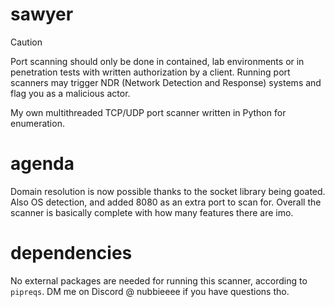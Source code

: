 # sawyer
> [!CAUTION]
> Port scanning should only be done in contained, lab environments or in penetration tests with written authorization by a client. Running port scanners may trigger NDR (Network Detection and Response) systems and flag you as a malicious actor.

My own multithreaded TCP/UDP port scanner written in Python for enumeration.

# agenda
Domain resolution is now possible thanks to the socket library being goated. Also OS detection, and added 8080 as an extra port to scan for. Overall the scanner is basically complete with how many features there are imo.

# dependencies
No external packages are needed for running this scanner, according to `pipreqs`. DM me on Discord @ nubbieeee if you have questions tho.
